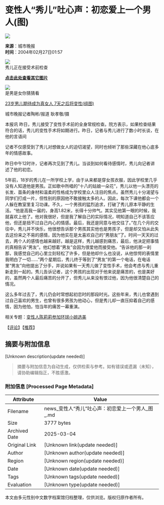 # 变性人“秀儿”吐心声：初恋爱上一个男人(图)

![](//beacon.sina.com.cn/a.gif?noScript)

**来源**：城市晚报  
**时间**：2004年02月27日01:57  

![](http://image2.sina.com.cn/dy/s/2004-02-27/U48P1T1D2972494F21DT20040227015711.jpg)  
秀儿正在接受术前检查

**[点击此处查看其它图片](http://news.sina.com.cn/photo/)**

![](http://image2.sina.com.cn/dy/s/2004-02-26/U48P1T1D2961603F1394DT20040226014031.jpg)  
是男是女你猜猜看

[23岁男儿期待成为真女人 7天之后将变性(组图)](http://news.sina.com.cn/s/2004-02-26/01402961603.shtml)

城市晚报记者陶彬/报道 耿孝敬/摄

本报讯 昨日，秀儿接受了变性手术前的全身常规检查。院方表示，如果检查结果符合的话，秀儿的变性手术将如期进行。昨日，记者与秀儿进行了数小时长谈，在他的言语间

记者不仅感受到了秀儿对想做女人的迫切渴望，同时也倾听了那些深藏在他心底多年的情感故事。

昨日中午12时许，记者再次见到了秀儿。当谈到如何看待感情时，秀儿向记者讲述了他的初恋。

5年前，18岁的秀儿在一所学校上学，由于从来都是穿女孩衣服，因此学校里几乎没有人知道他是男孩。正如歌中所唱的“十八的姑娘一朵花”，秀儿以他一头漂亮的长发、苗条的身材和温柔的性格成为学校里众人注目的焦点。虽然秀儿十分渴望与同学们打成一片，但性别的原因他不敢接触太多的人。因此，每次下课他都会一个人躲在教室里复习功课。不久，一个男孩的猛烈追求，打破了秀儿原本平静的生活。“他是高我一届的，身高1.82米，长得十分帅气。其实见他第一眼的时候，我就喜欢上他了。他对我很好，但是我了解自己的实际情况，明知道自己不该答应他，但还是扭不过自己内心的情感。最后，我还是同意与他交往了。”在几个月的交往中，秀儿并不快乐，他很想告诉那个男孩其实他也是男孩子，但是却又怕从此失去这份来之不易的感情，因为他实在是太喜欢自己的“男朋友”了。时间一天天的过去，两个人的感情也越来越好。越是这样，秀儿越感到痛苦，最后，他决定把事情的真相告诉“男友”。他幻想着“男友”会因为很爱他而接受他。“告诉他的那一刹那，我感觉自己的心里立刻轻松了许多，但是他却什么也没说，从他惊愕的表情里我明白了一切……”两个星期后，秀儿终于等到了“男友”的第一个电话，在电话里“男友”向他提出了分手，并说如果有一天秀儿做了变性手术，他会考虑与秀儿重新走到一起的。秀儿告诉记者，这个男孩的出现对于他来说是痛苦的，也是美好的，虽然两个人最后痛苦的分开了，但秀儿从来没有恨过他，因为他很清楚自己的情况。

这么多年过去了，秀儿仍会时常想起初恋时的那段时光。这些年来，秀儿也曾遇到过自己喜欢的男生，也曾有很多男孩为他动心，但是秀儿却一直压抑着自己的感情，因为他怕，怕当年的痛苦一幕重演。

相关专题：[变性人陈莉莉参加环球小姐选美](/z/schelilixuanmei/index.shtml) 

【[评论](http://comment.sina.com.cn/cgi-bin/comment/comment.cgi?channel=sh&newsid=2961603)】【[推荐](http://stat.sina.com.cn/cgi-bin/sms/edit_sms.cgi?title=%B1%E4%D0%D4%C8%CB%A1%B0%D0%E3%B6%F9%A1%B1%CD%C2%D0%C4%C9%F9%A3%BA%B3%F5%C1%B5%B0%AE%C9%CF%D2%BB%B8%F6%C4%D0%C8%CB%28%CD%BC%29&url=news.sina.com.cn/s/2004-02-27/01572972494.shtml)】
<!-- tcd_original_link https://news.sina.com.cn/s/2004-02-27/01572972494.shtml -->


## 摘要与附加信息

<!-- tcd_abstract -->
[Unknown description(update needed)]
<!-- tcd_abstract_end -->

> 摘要与附加信息为自动生成，仅供检索与参考。如有错误或遗漏（未知），请协助编辑指正，不胜感激。

### 附加信息 [Processed Page Metadata]

| Attribute       | Value                                  |
|-----------------|----------------------------------------|
| Filename        | news_变性人“秀儿”吐心声：初恋爱上一个男人_图_.md                             |
| Size            | 3777 bytes                           |
| Archived Date   | 2025-03-04                             |
| Original Link   | [Unknown link(update needed)]                       |
| Author          | [Unknown author(update needed)]                               |
| Region          | [Unknown region(update needed)]                               |
| Date            | [Unknown date(update needed)]                                 |
| Tags            | [Unknown tags(update needed)]                                 |
| Evaluation            | [Unknown type(update needed)]                                 |
<!-- tcd_table_end -->

本文由多元性别中文数字档案馆归档整理，仅供浏览。版权归原作者所有。
